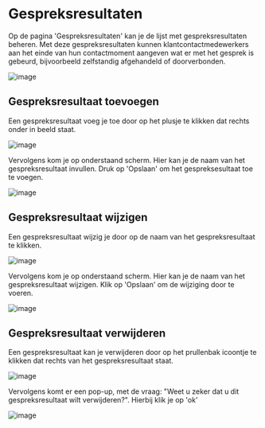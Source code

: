 # Gespreksresultaten
Op de pagina 'Gespreksresultaten' kan je de lijst met gespreksresultaten beheren. Met deze gespreksresultaten kunnen klantcontactmedewerkers aan het einde van hun contactmoment aangeven wat er met het gesprek is gebeurd, bijvoorbeeld zelfstandig afgehandeld of doorverbonden.

![image](https://raw.githubusercontent.com/Klantinteractie-Servicesysteem/.github/main/docs/images/Gespreksresultaten-beheer.jpg)

## Gespreksresultaat toevoegen
Een gespreksresultaat voeg je toe door op het plusje te klikken dat rechts onder in beeld staat.

![image](https://raw.githubusercontent.com/Klantinteractie-Servicesysteem/.github/main/docs/images/Gespreksresultaten-beheer-toevoegen.jpg)

Vervolgens kom je op onderstaand scherm. Hier kan je de naam van het gespreksresultaat invullen. Druk op 'Opslaan' om het gespreksesultaat toe te voegen.

![image](https://raw.githubusercontent.com/Klantinteractie-Servicesysteem/.github/main/docs/images/Gespreksresultaten-beheer-toevoegen-detail.jpg)


## Gespreksresultaat wijzigen
Een gespreksresultaat wijzig je door op de naam van het gespreksresultaat te klikken.

![image](https://raw.githubusercontent.com/Klantinteractie-Servicesysteem/.github/main/docs/images/Gespreksresultaten-beheer-wijzigen.jpg)

Vervolgens kom je op onderstaand scherm. Hier kan je de naam van het gespreksresultaat wijzigen. Klik op 'Opslaan' om de wijziging door te voeren.

![image](https://raw.githubusercontent.com/Klantinteractie-Servicesysteem/.github/main/docs/images/Gespreksresultaten-beheer-wijzigen-detail.jpg)

## Gespreksresultaat verwijderen
Een gespreksresultaat kan je verwijderen door op het prullenbak icoontje te klikken dat rechts van het gespreksresultaat staat. 

![image](https://raw.githubusercontent.com/Klantinteractie-Servicesysteem/.github/main/docs/images/Gespreksresultaten-beheer-verwijderen.jpg)

Vervolgens komt er een pop-up, met de vraag: "Weet u zeker dat u dit gespreksresultaat wilt verwijderen?". Hierbij klik je op 'ok' 

![image](https://raw.githubusercontent.com/Klantinteractie-Servicesysteem/.github/main/docs/images/Gespreksresultaten-beheer-verwijderen-popup.jpg)